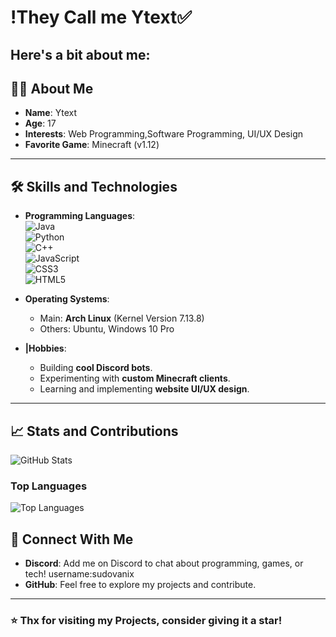 # !They Call me **Ytext**✅

Here's a bit about me:
---

## 🧑‍💻 **About Me**
- **Name**: Ytext
- **Age**: 17
- **Interests**: Web Programming,Software Programming, UI/UX Design
- **Favorite Game**: Minecraft (v1.12)

---

## 🛠️ **Skills and Technologies**
- **Programming Languages**:  
  ![Java](https://img.shields.io/badge/Java-%23ED8B00.svg?style=for-the-badge&logo=java&logoColor=white)  
  ![Python](https://img.shields.io/badge/Python-%233776AB.svg?style=for-the-badge&logo=python&logoColor=white)  
  ![C++](https://img.shields.io/badge/C++-%2300599C.svg?style=for-the-badge&logo=c%2B%2B&logoColor=white)  
  ![JavaScript](https://img.shields.io/badge/JavaScript-%23F7DF1E.svg?style=for-the-badge&logo=javascript&logoColor=black)  
  ![CSS3](https://img.shields.io/badge/CSS3-%23332.svg?style=for-the-badge&logo=css3&logoColor=white)  
  ![HTML5](https://img.shields.io/badge/HTML5-%23E34F26.svg?style=for-the-badge&logo=html5&logoColor=white)

- **Operating Systems**:  
  - Main: **Arch Linux** (Kernel Version 7.13.8)  
  - Others: Ubuntu, Windows 10 Pro

- **|Hobbies**:  
  - Building **cool Discord bots**.  
  - Experimenting with **custom Minecraft clients**.  
  - Learning and implementing **website UI/UX design**.

---

## 📈 **Stats and Contributions**
![GitHub Stats](https://github-readme-stats.vercel.app/api?username=sudoYtext&show_icons=true&theme=radical)  

### Top Languages
![Top Languages](https://github-readme-stats.vercel.app/api/top-langs/?username=sudoytext&layout=compact&theme=radical)

## 🤝 **Connect With Me**
- **Discord**: Add me on Discord to chat about programming, games, or tech! username:sudovanix
- **GitHub**: Feel free to explore my projects and contribute.

---

### ⭐ Thx for visiting my Projects, consider giving it a star!
